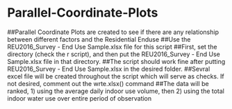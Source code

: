 # Parallel-Coordinate-Plots
##Parallel Coordinate Plots are created to see if there are any relationship between different factors and the Residential Enduse
##Use the REU2016_Survey - End Use Sample.xlsx file for this script
##First, set the directory (check the r script), and then put the REU2016_Survey - End Use Sample.xlsx file in that directory.
##The script should work fine after putting REU2016_Survey - End Use Sample.xlsx in the desired folder.
##Sevral excel file will be created throughout the script which will serve as checks. If not desired, comment out the wrte.xlsx() command
##The data will be ranked, 1) using the average daily indoor use volume, then 2) using the total indoor water use over entire period of observation
